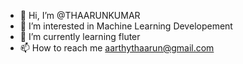 - 👋 Hi, I’m @THAARUNKUMAR
- 👀 I’m interested in Machine Learning Developement
- 🌱 I’m currently learning fluter
- 📫 How to reach me aarthythaarun@gmail.com

<!---
THAARUNKUMAR/THAARUNKUMAR is a ✨ special ✨ repository because its `README.md` (this file) appears on your GitHub profile.
You can click the Preview link to take a look at your changes.
--->
